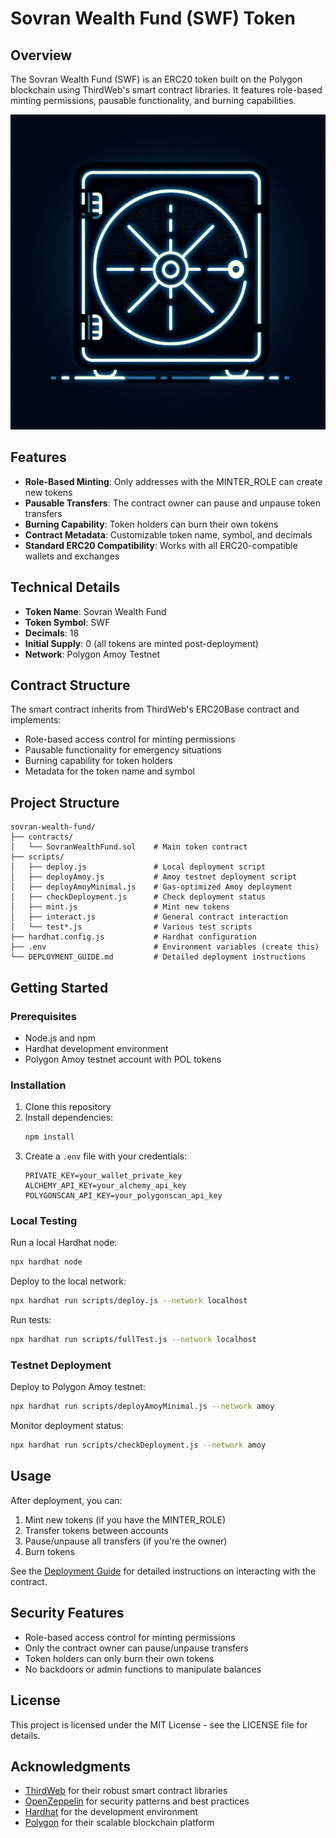 # Sovran Wealth Fund (SWF) Token

## Overview

The Sovran Wealth Fund (SWF) is an ERC20 token built on the Polygon blockchain using ThirdWeb's smart contract libraries. It features role-based minting permissions, pausable functionality, and burning capabilities.

![Sovran Wealth Fund](generated-icon.png)

## Features

- **Role-Based Minting**: Only addresses with the MINTER_ROLE can create new tokens
- **Pausable Transfers**: The contract owner can pause and unpause token transfers
- **Burning Capability**: Token holders can burn their own tokens
- **Contract Metadata**: Customizable token name, symbol, and decimals
- **Standard ERC20 Compatibility**: Works with all ERC20-compatible wallets and exchanges

## Technical Details

- **Token Name**: Sovran Wealth Fund
- **Token Symbol**: SWF
- **Decimals**: 18
- **Initial Supply**: 0 (all tokens are minted post-deployment)
- **Network**: Polygon Amoy Testnet

## Contract Structure

The smart contract inherits from ThirdWeb's ERC20Base contract and implements:

- Role-based access control for minting permissions
- Pausable functionality for emergency situations
- Burning capability for token holders
- Metadata for the token name and symbol

## Project Structure

```
sovran-wealth-fund/
├── contracts/
│   └── SovranWealthFund.sol    # Main token contract
├── scripts/
│   ├── deploy.js               # Local deployment script
│   ├── deployAmoy.js           # Amoy testnet deployment script
│   ├── deployAmoyMinimal.js    # Gas-optimized Amoy deployment
│   ├── checkDeployment.js      # Check deployment status
│   ├── mint.js                 # Mint new tokens
│   ├── interact.js             # General contract interaction
│   └── test*.js                # Various test scripts
├── hardhat.config.js           # Hardhat configuration
├── .env                        # Environment variables (create this)
└── DEPLOYMENT_GUIDE.md         # Detailed deployment instructions
```

## Getting Started

### Prerequisites

- Node.js and npm
- Hardhat development environment
- Polygon Amoy testnet account with POL tokens

### Installation

1. Clone this repository
2. Install dependencies:
   ```bash
   npm install
   ```
3. Create a `.env` file with your credentials:
   ```
   PRIVATE_KEY=your_wallet_private_key
   ALCHEMY_API_KEY=your_alchemy_api_key
   POLYGONSCAN_API_KEY=your_polygonscan_api_key
   ```

### Local Testing

Run a local Hardhat node:
```bash
npx hardhat node
```

Deploy to the local network:
```bash
npx hardhat run scripts/deploy.js --network localhost
```

Run tests:
```bash
npx hardhat run scripts/fullTest.js --network localhost
```

### Testnet Deployment

Deploy to Polygon Amoy testnet:
```bash
npx hardhat run scripts/deployAmoyMinimal.js --network amoy
```

Monitor deployment status:
```bash
npx hardhat run scripts/checkDeployment.js --network amoy
```

## Usage

After deployment, you can:

1. Mint new tokens (if you have the MINTER_ROLE)
2. Transfer tokens between accounts
3. Pause/unpause all transfers (if you're the owner)
4. Burn tokens

See the [Deployment Guide](DEPLOYMENT_GUIDE.md) for detailed instructions on interacting with the contract.

## Security Features

- Role-based access control for minting permissions
- Only the contract owner can pause/unpause transfers
- Token holders can only burn their own tokens
- No backdoors or admin functions to manipulate balances

## License

This project is licensed under the MIT License - see the LICENSE file for details.

## Acknowledgments

- [ThirdWeb](https://thirdweb.com/) for their robust smart contract libraries
- [OpenZeppelin](https://openzeppelin.com/) for security patterns and best practices
- [Hardhat](https://hardhat.org/) for the development environment
- [Polygon](https://polygon.technology/) for their scalable blockchain platform